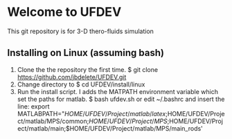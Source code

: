 # Welcome to UFDEV
This git repository is for 3-D thero-fluids simulation
## Installing on Linux (assuming bash)
1. Clone the the repository the first time.
  $ git clone https://github.com/jbdelete/UFDEV.git
2. Change directory to
  $ cd UFDEV/install/linux
3. Run the install script. I adds the MATPATH  environment variable
   which set the paths for matlab.
  $ bash ufdev.sh
or
  edit ~/.bashrc and insert the line:
export MATLABPATH="$HOME/UFDEV/Project/matlab/latex;$HOME/UFDEV/Project/matlab/MPS/common;$HOME/UFDEV/Project/MPS;$HOME/UFDEV/Project/matlab/main;$HOME/UFDEV/Project/matlab/MPS/main_rods'
     
